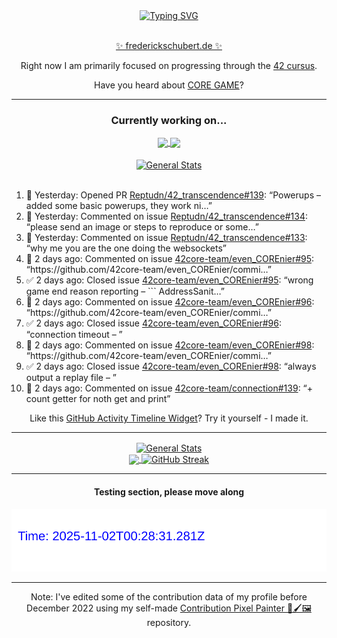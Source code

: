 <div align="center">
	<a href="https://git.io/typing-svg"><img src="https://readme-typing-svg.demolab.com?font=Fira+Code&size=30&pause=1000&color=70A5FD&background=1A1B27&center=true&vCenter=true&repeat=false&random=false&width=550&lines=%F0%9F%91%8B+Hello+World!+I'm+Freddy!+%F0%9F%96%96" alt="Typing SVG" /></a>
</div>
<br>
<div align="center">
	<p></p><a href="https://frederickschubert.de">✨ frederickschubert.de ✨</a></p>
	<p>Right now I am primarily focused on progressing through the <a href="https://github.com/FreddyMSchubert/42_cursus">42 cursus</a>.</p>
	<p>Have you heard about <a href="https://coregame.de/">CORE GAME</a>?</p>
</div>

<hr>

<div align="center">

### Currently working on...

<!-- [![current_repo](https://github-readme-stats.vercel.app/api/pin/?username=FreddyMSchubert&repo=Crafty_Concoctions&theme=tokyonight)](https://github.com/FreddyMSchubert/Crafty_Concoctions) -->

<div align="center">
	<a href="https://github.com/Reptudn/42_transcendence" target="_blank">
		<img align="center" src="https://github-readme-stats.vercel.app/api/pin/?username=Reptudn&repo=42_transcendence&theme=tokyonight" />
	</a>
	<a href="https://github.com/42core-team/even_COREnier" target="_blank">
		<img align="center" src="https://github-readme-stats.vercel.app/api/pin/?username=42core-team&repo=even_COREnier&theme=tokyonight" />
	</a>
</div>

<br>

<div align="center">
	<a href="https://github.com/FreddyMSchubert/42_cursus" target="_blank">
		<img align="center" src="https://github-readme-stats.vercel.app/api/pin/?username=FreddyMSchubert&repo=42_cursus&theme=tokyonight" alt="General Stats" />
	</a>
</div>

<br>

<div align="left">
<ol>
<!-- ACTIVITY:START -->
<li>🚀 Yesterday: Opened PR <a href="https://github.com/Reptudn/42_transcendence/pull/139">Reptudn/42_transcendence#139</a>: “Powerups – added some basic powerups, they work ni…”</li>
<li>💬 Yesterday: Commented on issue <a href="https://github.com/Reptudn/42_transcendence/issues/134#issuecomment-3183580857">Reptudn/42_transcendence#134</a>: “please send an image or steps to reproduce or some…”</li>
<li>💬 Yesterday: Commented on issue <a href="https://github.com/Reptudn/42_transcendence/issues/133#issuecomment-3183301656">Reptudn/42_transcendence#133</a>: “why me you are the one doing the websockets”</li>
<li>💬 2 days ago: Commented on issue <a href="https://github.com/42core-team/even_COREnier/issues/95#issuecomment-3181106180">42core-team/even_COREnier#95</a>: “https://github.com/42core-team/even_COREnier/commi…”</li>
<li>✅ 2 days ago: Closed issue <a href="https://github.com/42core-team/even_COREnier/issues/95">42core-team/even_COREnier#95</a>: “wrong game end reason reporting – ``` AddressSanit…”</li>
<li>💬 2 days ago: Commented on issue <a href="https://github.com/42core-team/even_COREnier/issues/96#issuecomment-3181105535">42core-team/even_COREnier#96</a>: “https://github.com/42core-team/even_COREnier/commi…”</li>
<li>✅ 2 days ago: Closed issue <a href="https://github.com/42core-team/even_COREnier/issues/96">42core-team/even_COREnier#96</a>: “connection timeout – ”</li>
<li>💬 2 days ago: Commented on issue <a href="https://github.com/42core-team/even_COREnier/issues/98#issuecomment-3181104611">42core-team/even_COREnier#98</a>: “https://github.com/42core-team/even_COREnier/commi…”</li>
<li>✅ 2 days ago: Closed issue <a href="https://github.com/42core-team/even_COREnier/issues/98">42core-team/even_COREnier#98</a>: “always output a replay file – ”</li>
<li>💬 2 days ago: Commented on issue <a href="https://github.com/42core-team/connection/issues/139#issuecomment-3177621475">42core-team/connection#139</a>: “+ count getter for noth get and print”</li>
<!-- ACTIVITY:END -->
</ol>
</div>

Like this [GitHub Activity Timeline Widget](https://github.com/FreddyMSchubert/github-activity-timeline)? Try it yourself - I made it.

<hr>

<div align="center">
	<a href="https://github.com/anuraghazra/github-readme-stats" target="_blank">
		<img height=200 align="center" src="https://github-readme-stats.vercel.app/api?username=FreddyMSchubert&show_icons=true&theme=tokyonight&card_width=650" alt="General Stats" />
	</a>
</div>

<div align="center">
	<a href="https://github.com/anuraghazra/github-readme-stats" target="_blank">
		<img height=200 align="center" src="https://github-readme-stats.vercel.app/api/top-langs/?username=FreddyMSchubert&layout=donut&theme=tokyonight&card_width=320">
	</a>
	<a href="https://github.com/DenverCoder1/github-readme-streak-stats" target="_blank">
		<img height=200 align="center" src="https://streak-stats.demolab.com?user=FreddyMSchubert&theme=tokyonight&date_format=j%20M%5B%20Y%5D&card_width=320&card_height=200&hide_total_contributions=true" alt="GitHub Streak" />
	</a>
</div>

<hr>

#### Testing section, please move along

![GitHub Defenders SVG](https://github.com/FreddyMSchubert/FreddyMSchubert/blob/github_defenders_output/output.svg)

<hr>

Note: I've edited some of the contribution data of my profile before December 2022 using my self-made [Contribution Pixel Painter 🎨🖌️🖼️](https://github.com/FreddyMSchubert/contribution-pixel-painter) repository.
